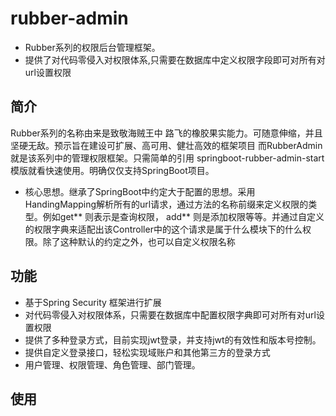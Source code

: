 # rubber-admin
* Rubber系列的权限后台管理框架。
* 提供了对代码零侵入对权限体系,只需要在数据库中定义权限字段即可对所有对url设置权限

## 简介
Rubber系列的名称由来是致敬海贼王中 路飞的橡胶果实能力。可随意伸缩，并且坚硬无敌。预示旨在建设可扩展、高可用、健壮高效的框架项目
而RubberAdmin就是该系列中的管理权限框架。只需简单的引用 springboot-rubber-admin-start 模版就看快速使用。明确仅仅支持SpringBoot项目。
* 核心思想。继承了SpringBoot中约定大于配置的思想。采用HandingMapping解析所有的url请求，通过方法的名称前缀来定义权限的类型。例如get** 则表示是查询权限，
add** 则是添加权限等等。并通过自定义的权限字典来适配出该Controller中的这个请求是属于什么模块下的什么权限。除了这种默认的约定之外，也可以自定义权限名称

## 功能
* 基于Spring Security 框架进行扩展
* 对代码零侵入对权限体系，只需要在数据库中配置权限字典即可对所有对url设置权限
* 提供了多种登录方式，目前实现jwt登录，并支持jwt的有效性和版本号控制。
* 提供自定义登录接口，轻松实现域账户和其他第三方的登录方式
* 用户管理、权限管理、角色管理、部门管理。

## 使用


